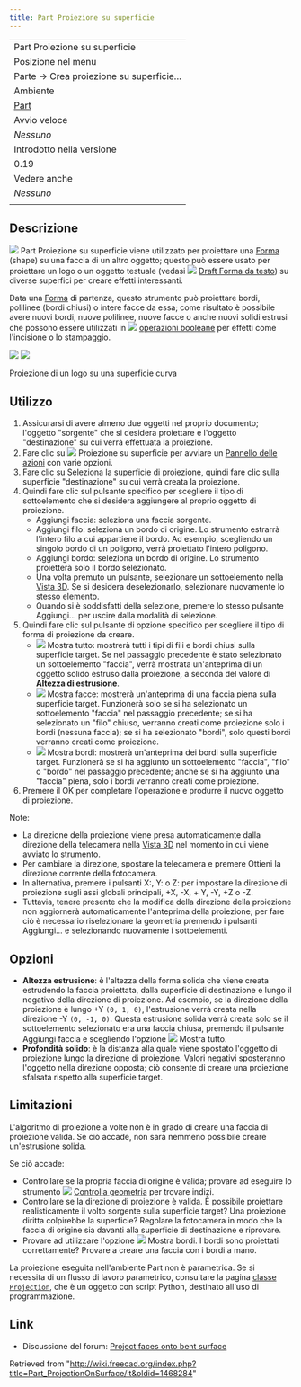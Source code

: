 ```yaml
---
title: Part Proiezione su superficie
---
```


|                                                |
| ---------------------------------------------- |
| Part Proiezione su superficie                  |
| Posizione nel menu                             |
| Parte → Crea proiezione su superficie...       |
| Ambiente                                       |
| [Part](/Part_Workbench/it "Part Workbench/it") |
| Avvio veloce                                   |
| _Nessuno_                                      |
| Introdotto nella versione                      |
| 0.19                                           |
| Vedere anche                                   |
| _Nessuno_                                      |
|                                                |

## Descrizione

![](/images/Part_ProjectionOnSurface.svg) Part Proiezione su superficie viene utilizzato per proiettare una [Forma](/Shape/it "Shape/it") (shape) su una faccia di un altro oggetto; questo può essere usato per proiettare un logo o un oggetto testuale (vedasi ![](/images/Draft_ShapeString.svg) [Draft Forma da testo](/Draft_ShapeString/it "Draft ShapeString/it")) su diverse superfici per creare effetti interessanti.

Data una [Forma](/Shape/it "Shape/it") di partenza, questo strumento può proiettare bordi, polilinee (bordi chiusi) o intere facce da essa; come risultato è possibile avere nuovi bordi, nuove polilinee, nuove facce o anche nuovi solidi estrusi che possono essere utilizzati in ![](/images/Part_Boolean.svg) [operazioni booleane](/Part_Boolean/it "Part Boolean/it") per effetti come l'incisione o lo stampaggio.

![](/images/Part_ProjectionOnSurface1.png) ![](/images/Part_ProjectionOnSurface2.png)

Proiezione di un logo su una superficie curva

## Utilizzo

1. Assicurarsi di avere almeno due oggetti nel proprio documento; l'oggetto "sorgente" che si desidera proiettare e l'oggetto "destinazione" su cui verrà effettuata la proiezione.
2. Fare clic su ![](/images/Part_ProjectionOnSurface.svg) Proiezione su superficie per avviare un [Pannello delle azioni](/Task_panel/it "Task panel/it") con varie opzioni.
3. Fare clic su Seleziona la superficie di proiezione, quindi fare clic sulla superficie "destinazione" su cui verrà creata la proiezione.
4. Quindi fare clic sul pulsante specifico per scegliere il tipo di sottoelemento che si desidera aggiungere al proprio oggetto di proiezione.
   - Aggiungi faccia: seleziona una faccia sorgente.
   - Aggiungi filo: seleziona un bordo di origine. Lo strumento estrarrà l'intero filo a cui appartiene il bordo. Ad esempio, scegliendo un singolo bordo di un poligono, verrà proiettato l'intero poligono.
   - Aggiungi bordo: seleziona un bordo di origine. Lo strumento proietterà solo il bordo selezionato.
   - Una volta premuto un pulsante, selezionare un sottoelemento nella [Vista 3D](/3D_view/it "3D view/it"). Se si desidera deselezionarlo, selezionare nuovamente lo stesso elemento.
   - Quando si è soddisfatti della selezione, premere lo stesso pulsante Aggiungi... per uscire dalla modalità di selezione.
5. Quindi fare clic sul pulsante di opzione specifico per scegliere il tipo di forma di proiezione da creare.
   - ![](/images/RadioButtonTrue.svg) Mostra tutto: mostrerà tutti i tipi di fili e bordi chiusi sulla superficie target. Se nel passaggio precedente è stato selezionato un sottoelemento "faccia", verrà mostrata un'anteprima di un oggetto solido estruso dalla proiezione, a seconda del valore di **Altezza di estrusione**.
   - ![](/images/RadioButtonTrue.svg) Mostra facce: mostrerà un'anteprima di una faccia piena sulla superficie target. Funzionerà solo se si ha selezionato un sottoelemento "faccia" nel passaggio precedente; se si ha selezionato un "filo" chiuso, verranno creati come proiezione solo i bordi (nessuna faccia); se si ha selezionato "bordi", solo questi bordi verranno creati come proiezione.
   - ![](/images/RadioButtonTrue.svg) Mostra bordi: mostrerà un'anteprima dei bordi sulla superficie target. Funzionerà se si ha aggiunto un sottoelemento "faccia", "filo" o "bordo" nel passaggio precedente; anche se si ha aggiunto una "faccia" piena, solo i bordi verranno creati come proiezione.
6. Premere il OK per completare l'operazione e produrre il nuovo oggetto di proiezione.

Note:

- La direzione della proiezione viene presa automaticamente dalla direzione della telecamera nella [Vista 3D](/3D_view/it "3D view/it") nel momento in cui viene avviato lo strumento.
- Per cambiare la direzione, spostare la telecamera e premere Ottieni la direzione corrente della fotocamera.
- In alternativa, premere i pulsanti X:, Y: o Z: per impostare la direzione di proiezione sugli assi globali principali, +X, -X, + Y, -Y, +Z o -Z.
- Tuttavia, tenere presente che la modifica della direzione della proiezione non aggiornerà automaticamente l'anteprima della proiezione; per fare ciò è necessario riselezionare la geometria premendo i pulsanti Aggiungi... e selezionando nuovamente i sottoelementi.

## Opzioni

- **Altezza estrusione**: è l'altezza della forma solida che viene creata estrudendo la faccia proiettata, dalla superficie di destinazione e lungo il negativo della direzione di proiezione. Ad esempio, se la direzione della proiezione è lungo +Y `(0, 1, 0)`, l'estrusione verrà creata nella direzione -Y `(0, -1, 0)`. Questa estrusione solida verrà creata solo se il sottoelemento selezionato era una faccia chiusa, premendo il pulsante Aggiungi faccia e scegliendo l'opzione ![](/images/RadioButtonTrue.svg) Mostra tutto.
- **Profondità solido**: è la distanza alla quale viene spostato l'oggetto di proiezione lungo la direzione di proiezione. Valori negativi sposteranno l'oggetto nella direzione opposta; ciò consente di creare una proiezione sfalsata rispetto alla superficie target.

## Limitazioni

L'algoritmo di proiezione a volte non è in grado di creare una faccia di proiezione valida. Se ciò accade, non sarà nemmeno possibile creare un'estrusione solida.

Se ciò accade:

- Controllare se la propria faccia di origine è valida; provare ad eseguire lo strumento ![](/images/Part_CheckGeometry.svg) [Controlla geometria](/Part_CheckGeometry/it "Part CheckGeometry/it") per trovare indizi.
- Controllare se la direzione di proiezione è valida. È possibile proiettare realisticamente il volto sorgente sulla superficie target? Una proiezione diritta colpirebbe la superficie? Regolare la fotocamera in modo che la faccia di origine sia davanti alla superficie di destinazione e riprovare.
- Provare ad utilizzare l'opzione ![](/images/RadioButtonTrue.svg) Mostra bordi. I bordi sono proiettati correttamente? Provare a creare una faccia con i bordi a mano.

La proiezione eseguita nell'ambiente Part non è parametrica. Se si necessita di un flusso di lavoro parametrico, consultare la pagina [classe `Projection`](https://gist.github.com/CsatiZoltan/f4fd10bf20923143ba0e0678ea1d3d61), che è un oggetto con script Python, destinato all'uso di programmazione.

## Link

- Discussione del forum: [Project faces onto bent surface](https://forum.freecadweb.org/viewtopic.php?f=9&t=33700)

Retrieved from "<http://wiki.freecad.org/index.php?title=Part_ProjectionOnSurface/it&oldid=1468284>"
